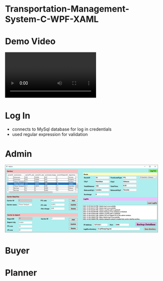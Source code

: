 # Transportation-Management-System-C-WPF-XAML
# Demo Video
![](TMSvideo.mp4)

# Log In 
  - connects to MySql database for log in credentials
  - used regular expression for validation

# Admin
![](Snag_119d5f79.png)

# Buyer

# Planner

